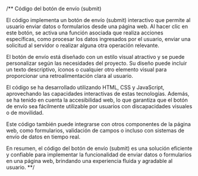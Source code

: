 /** Código del botón de envío (submit)

El código implementa un botón de envío (submit) interactivo que permite al usuario enviar datos o formularios desde una página web. Al hacer clic en este botón, se activa una función asociada que realiza acciones específicas, como procesar los datos ingresados por el usuario, enviar una solicitud al servidor o realizar alguna otra operación relevante.

El botón de envío está diseñado con un estilo visual atractivo y se puede personalizar según las necesidades del proyecto. Su diseño puede incluir un texto descriptivo, íconos o cualquier otro elemento visual para proporcionar una retroalimentación clara al usuario.

El código se ha desarrollado utilizando HTML, CSS y JavaScript, aprovechando las capacidades interactivas de estas tecnologías. Además, se ha tenido en cuenta la accesibilidad web, lo que garantiza que el botón de envío sea fácilmente utilizable por usuarios con discapacidades visuales o de movilidad.

Este código también puede integrarse con otros componentes de la página web, como formularios, validación de campos o incluso con sistemas de envío de datos en tiempo real.

En resumen, el código del botón de envío (submit) es una solución eficiente y confiable para implementar la funcionalidad de enviar datos o formularios en una página web, brindando una experiencia fluida y agradable al usuario.
 **/
